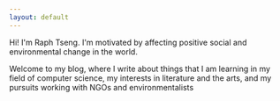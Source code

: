 ```yaml
---
layout: default
---
```


<div id = "main-text">
  <p>
    Hi! I'm Raph Tseng. I'm motivated by affecting positive social and environmental change in the world. </p>
  <p> Welcome to my blog, where I write about things that I am learning in my field of computer science, my interests in literature and the arts, and my pursuits working with NGOs and environmentalists </p>
</div>

<link rel="stylesheet" href="assets/css/index.css>
  
